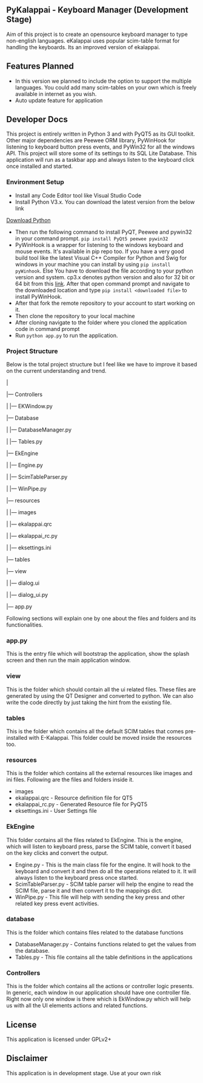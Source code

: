 ## PyKalappai - Keyboard Manager (Development Stage)

Aim of this project is to create an opensource keyboard manager to type non-english languages.
eKalappai uses popular scim-table format for handling the keyboards. Its an improved version of ekalappai.

## Features Planned
 * In this version we planned to include the option to support the multiple languages.
You could add many scim-tables on your own which is freely available in internet as you wish.
 * Auto update feature for application

## Developer Docs
This project is entirely written in Python 3 and with PyQT5 as its GUI toolkit. Other major dependencies are Peewee ORM library, PyWinHook for listening to keyboard button press events, and PyWin32 for all the windows API. This project will store some of its settings to its SQL Lite Database. This application will run as a taskbar app and always listen to the keyboard click once installed and started.

### Environment Setup

- Install any Code Editor tool like Visual Studio Code
- Install Python V3.x. You can download the latest version from the below link

[Download Python](https://www.python.org/downloads/)

- Then run the following command to install PyQT, Peewee and pywin32 in your command prompt. `pip install PyQt5 peewee pywin32`
- PyWinHook is a wrapper for listening to the windows keyboard and mouse events. It's available in pip repo too. If you have a very good build tool like the latest Visual C++ Compiler for Python and Swig for windows in your machine you can install by using `pip install pyWinhook`. Else You have to download the file according to your python version and system. cp3.x denotes python version and also for 32 bit or 64 bit from this [link](https://www.lfd.uci.edu/~gohlke/pythonlibs/#pywinhook). After that open command prompt and navigate to the downloaded location and type `pip install <downloaded file>` to install PyWinHook.
- After that fork the remote repository to your account to start working on it.
- Then clone the repository to your local machine
- After cloning navigate to the folder where you cloned the application code in command prompt
- Run `python app.py` to run the application.

### Project Structure

Below is the total project structure but I feel like we have to improve it based on the current understanding and trend.

|

|— Controllers

|      |— EKWindow.py

|— Database

|      |— DatabaseManager.py

|      |— Tables.py

|— EkEngine

|      |— Engine.py

|      |— ScimTableParser.py

|      |— WinPipe.py

|— resources

|      |— images

|      |— ekalappai.qrc

|      |— ekalappai_rc.py

|      |— eksettings.ini

|— tables

|— view

|      |— dialog.ui

|      |— dialog_ui.py

|— app.py

Following sections will explain one by one about the files and folders and its functionalities.

### app.py

This is the entry file which will bootstrap the application, show the splash screen and then run the main application window.

### view

This is the folder which should contain all the ui related files. These files are generated by using the QT Designer and converted to python. We can also write the code directly by just taking the hint from the existing file.

### tables

This is the folder which contains all the default SCIM tables that comes pre-installed with E-Kalappai. This folder could be moved inside the resources too.

### resources

This is the folder which contains all the external resources like images and ini files. Following are the files and folders inside it.

- images
- ekalappai.qrc - Resource definition file for QT5
- ekalappai_rc.py - Generated Resource file for PyQT5
- eksettings.ini - User Settings file

### EkEngine

This folder contains all the files related to EkEngine. This is the engine, which will listen to keyboard press, parse the SCIM table, convert it based on the key clicks and convert the output.

- Engine.py - This is the main class file for the engine. It will hook to the keyboard and convert it and then do all the operations related to it. It will always listen to the keyboard press once started.
- ScimTableParser.py - SCIM table parser will help the engine to read the SCIM file, parse it and then convert it to the mappings dict.
- WinPipe.py - This file will help with sending the key press and other related key press event activities.

### database

This is the folder which contains files related to the database functions

- DatabaseManager.py - Contains functions related to get the values from the database.
- Tables.py - This file contains all the table definitions in the applications

### Controllers

This is the folder which contains all the actions or controller logic presents. In generic, each window in our application should have one controller file. Right now only one window is there which is EkWindow.py  which will help us with all the UI elements actions and related functions.

## License
This application is licensed under GPLv2+

## Disclaimer
This application is in development stage. Use at your own risk
